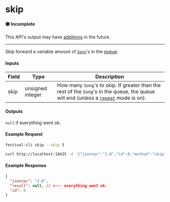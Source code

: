 # skip

#### 🟡 Incomplete
This API's output may have [additions](../../api-stability/marker.md) in the future.

---

Skip forward a variable amount of [`Song`](../../common-objects/song.md)'s in the [queue](../queue/queue.md).

#### Inputs
| Field | Type             | Description |
|-------|------------------|-------------|
| skip  | unsigned integer | How many `Song`'s to skip. If greater than the rest of the `Song`'s in the queue, the queue will end (unless a [`repeat`](../playback/repeat.md) mode is on).


#### Outputs
`null` if everything went ok.

#### Example Request
```bash
festival-cli skip --skip 3
```
```bash
curl http://localhost:18425 -d '{"jsonrpc":"2.0","id":0,"method":"skip","params":{"skip":3}}'
```

#### Example Response
```json
{
  "jsonrpc": "2.0",
  "result": null, // <--- everything went ok.
  "id": 0
}
```
